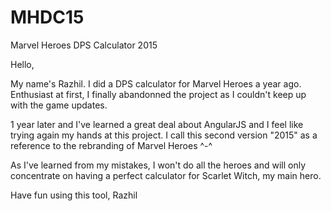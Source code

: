 # MHDC15
Marvel Heroes DPS Calculator 2015

Hello, 

My name's Razhil. I did a DPS calculator for Marvel Heroes a year ago. Enthusiast at first, I finally abandonned the project as I couldn't keep up with the game updates.

1 year later and I've learned a great deal about AngularJS and I feel like trying again my hands at this project. I call this second version "2015" as a reference to the rebranding of Marvel Heroes ^-^

As I've learned from my mistakes, I won't do all the heroes and will only concentrate on having a perfect calculator for Scarlet Witch, my main hero.

Have fun using this tool,
Razhil